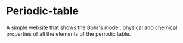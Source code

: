 # Periodic-table

A simple website that shows the Bohr's model, physical and chemical properties of all the elements of the periodic table.
